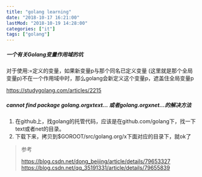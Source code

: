 ```yaml
---
title: "golang learning"
date: "2018-10-17 16:21:00"
lastMod: "2018-10-19 14:28:00"
categories: ["it"]
tags: ["golang"]
---
```


##### 一个有关Golang变量作用域的坑

对于使用:=定义的变量，如果新变量p与那个同名已定义变量 (这里就是那个全局变量p)不在一个作用域中时，那么golang会新定义这个变量p，遮盖住全局变量p

https://studygolang.com/articles/2215

##### cannot find package golang.orgxtext... 或者golang.orgxnet...的解决方法

1. 在github上，找golang的托管代码，应该是在github.com/golang下，找一下text或者net的目录。
2. 下载下来，拷贝到$GOROOT/src/golang.org/x下面对应的目录下，就ok了

> 参考
>
> https://blog.csdn.net/dong_beijing/article/details/79653327
> https://blog.csdn.net/qq_35191331/article/details/79655839